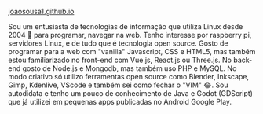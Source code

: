 

[joaosousa1.github.io](https://joaosousa1.github.io/)

Sou um entusiasta de tecnologias de informação que utiliza Linux desde 2004 🐧 para programar, navegar na web. Tenho interesse por raspberry pi, servidores Linux, e de tudo que é tecnologia open source. Gosto de programar para a web com "vanilla" Javascript, CSS e HTML5, mas também estou familiarizado no front-end com Vue.js, React.js ou Three.js. No back-end gosto de Node.js e Mongodb, mas também uso PHP e MySQL. No modo criativo só utilizo ferramentas open source como Blender, Inkscape, Gimp, Kdenlive, VScode e também sei como fechar o "VIM" 😂. Sou autodidata e tenho um pouco de conhecimento de Java e Godot (GDScript) que já utilizei em pequenas apps publicadas no Android Google Play. 
